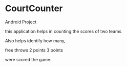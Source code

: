 # CourtCounter
Android Project


this application helps in counting the scores of two teams. 

Also helps identify how many,

free throws
2 points 
3 points 

were scored the game.
